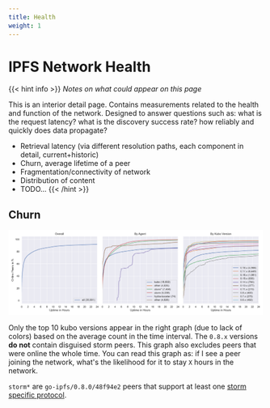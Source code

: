 ```yaml
---
title: Health
weight: 1
---
```

# IPFS Network Health

{{< hint info >}}
*Notes on what could appear on this page*

This is an interior detail page. Contains measurements related to the health and function of the network. Designed to answer questions such as: what is the request latency? what is the discovery success rate? how reliably and quickly does data propagate?

- Retrieval latency (via different resolution paths, each component in detail, current+historic)
- Churn, average lifetime of a peer
- Fragmentation/connectivity of network
- Distribution of content
- TODO…
{{< /hint >}}


## Churn

![Peer Churn](../plots/peer-churn.png)

Only the top 10 kubo versions appear in the right graph (due to lack of colors) based on the average count in the time interval. The `0.8.x` versions **do not** contain disguised storm peers. This graph also excludes peers that were online the whole time. You can read this graph as: if I see a peer joining the network, what's the likelihood for it to stay `X` hours in the network.

`storm*` are `go-ipfs/0.8.0/48f94e2` peers that support at least one [storm specific protocol](#storm-specific-protocols).
